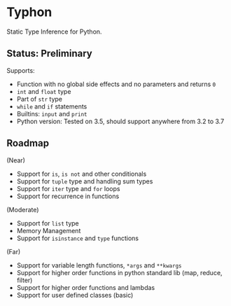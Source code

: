 # Typhon
Static Type Inference for Python.

## Status: Preliminary
Supports:
- Function with no global side effects and no parameters and returns `0`
- `int` and `float` type
- Part of `str` type
- `while` and `if` statements
- Builtins: `input` and `print`
- Python version: Tested on 3.5, should support anywhere from 3.2 to 3.7

## Roadmap
(Near)
- Support for `is`, `is not` and other conditionals
- Support for `tuple` type and handling sum types
- Support for `iter` type and `for` loops
- Support for recurrence in functions

(Moderate)
- Support for `list` type
- Memory Management
- Support for `isinstance` and `type` functions

(Far)
- Support for variable length functions, `*args` and `**kwargs`
- Support for higher order functions in python standard lib (map, reduce, filter)
- Support for higher order functions and lambdas
- Support for user defined classes (basic)
